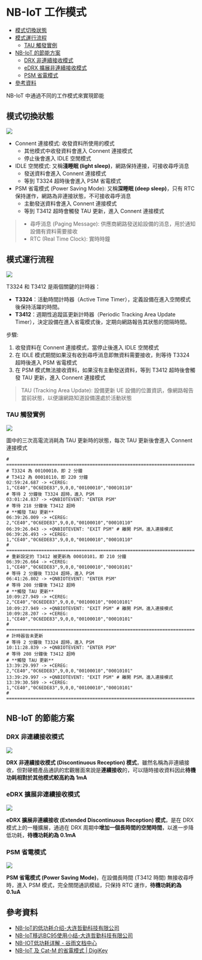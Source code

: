 # NB-IoT 工作模式

- [模式切換狀態](#%E6%A8%A1%E5%BC%8F%E5%88%87%E6%8F%9B%E7%8B%80%E6%85%8B)
- [模式運行流程](#%E6%A8%A1%E5%BC%8F%E9%81%8B%E8%A1%8C%E6%B5%81%E7%A8%8B)
	- [TAU 觸發實例](#tau-%E8%A7%B8%E7%99%BC%E5%AF%A6%E4%BE%8B)
- [NB-IoT 的節能方案](#nb-iot-%E7%9A%84%E7%AF%80%E8%83%BD%E6%96%B9%E6%A1%88)
	- [DRX 非連續接收模式](#drx-%E9%9D%9E%E9%80%A3%E7%BA%8C%E6%8E%A5%E6%94%B6%E6%A8%A1%E5%BC%8F)
	- [eDRX 擴展非連續接收模式](#edrx-%E6%93%B4%E5%B1%95%E9%9D%9E%E9%80%A3%E7%BA%8C%E6%8E%A5%E6%94%B6%E6%A8%A1%E5%BC%8F)
	- [PSM 省電模式](#psm-%E7%9C%81%E9%9B%BB%E6%A8%A1%E5%BC%8F)
- [參考資料](#%E5%8F%83%E8%80%83%E8%B3%87%E6%96%99)


NB-IoT 中通過不同的工作模式來實現節能

## 模式切換狀態

![](../attachment/Pasted%20image%2020241108235653.png)

- Connent 連接模式: 收發資料所使用的模式
  - 其他模式中收發資料會進入 Connent 連接模式
  - 停止後會進入 IDLE 空閒模式
- IDLE 空閒模式: 又稱**淺睡眠 (light sleep)**，網路保持連接，可接收尋呼消息
  - 發送資料會進入 Connent 連接模式
  - 等到 T3324 超時後會進入 PSM 省電模式
- PSM 省電模式 (Power Saving Mode): 又稱**深睡眠 (deep sleep)**，只有 RTC 保持運作，網路為非連接狀態，不可接收尋呼消息
  - 主動發送資料會進入 Connent 連接模式
  - 等到 T3412 超時會觸發 TAU 更新，進入 Connent 連接模式

> - 尋呼消息 (Paging Message): 供應商網路發送給設備的消息，用於通知設備有資料需要接收
> - RTC (Real Time Clock): 實時時鐘

## 模式運行流程

![](../attachment/Pasted%20image%2020241109151518.png)

T3324 和 T3412 是兩個關鍵的計時器：
- **T3324**：活動時間計時器（Active Time Timer），定義設備在進入空閒模式後保持活躍的時間。
- **T3412**：週期性追蹤區更新計時器（Periodic Tracking Area Update Timer），決定設備在進入省電模式後，定期向網路報告其狀態的間隔時間。

步驟:
1. 收發資料在 Connent 連接模式，當停止後進入 IDLE 空閒模式
2. 在 IDLE 模式期間如果沒有收到尋呼消息即無資料需要接收，則等待 T3324 超時後進入 PSM 省電模式
3. 在 PSM 模式無法接收資料，如果沒有主動發送資料，等到 T3412 超時後會觸發 TAU 更新，進入 Connent 連接模式

> TAU (Tracking Area Update): 設備更新 UE 設備的位置資訊，像網路報告當前狀態，以便讓網路知道設備還處於活動狀態

### TAU 觸發實例

![](../attachment/Clip_2024-11-09_15-33-39.png)

圖中的三次高電流消耗為 TAU 更新時的狀態，每次 TAU 更新後會進入 Connent 連接模式

```shell
# ======================================================================
# T3324 為 00100010，即 2 分鐘
# T3412 為 00010110，即 220 分鐘
02:59:24.687 -> +CEREG: 1,"CE40","0C6EDE83",9,0,0,"00100010","00010110"
# 等待 2 分鐘後 T3324 超時，進入 PSM
03:01:24.837 -> +QNBIOTEVENT: "ENTER PSM"
# 等待 218 分鐘後 T3412 超時
# **觸發 TAU 更新**
06:39:26.009 -> +CEREG: 2,"CE40","0C6EDE83",9,0,0,"00100010","00010110"
06:39:26.043 -> +QNBIOTEVENT: "EXIT PSM" # 離開 PSM，進入連接模式
06:39:26.493 -> +CEREG: 1,"CE40","0C6EDE83",9,0,0,"00100010","00010110"
# ======================================================================
# 重新設定的 T3412 被更新為 00010101，即 210 分鐘
06:39:26.664 -> +CEREG: 1,"CE40","0C6EDE83",9,0,0,"00100010","00010101"
# 等待 2 分鐘後 T3324 超時，進入 PSM
06:41:26.802 -> +QNBIOTEVENT: "ENTER PSM"
# 等待 208 分鐘後 T3412 超時
# **觸發 TAU 更新**
10:09:27.949 -> +CEREG: 2,"CE40","0C6EDE83",9,0,0,"00100010","00010101"
10:09:27.949 -> +QNBIOTEVENT: "EXIT PSM" # 離開 PSM，進入連接模式
10:09:28.207 -> +CEREG: 1,"CE40","0C6EDE83",9,0,0,"00100010","00010101"
# ======================================================================
# 計時器皆未更新
# 等待 2 分鐘後 T3324 超時，進入 PSM
10:11:28.839 -> +QNBIOTEVENT: "ENTER PSM"
# 等待 208 分鐘後 T3412 超時
# **觸發 TAU 更新**
13:39:29.997 -> +CEREG: 2,"CE40","0C6EDE83",9,0,0,"00100010","00010101"
13:39:29.997 -> +QNBIOTEVENT: "EXIT PSM" # 離開 PSM，進入連接模式
13:39:30.589 -> +CEREG: 1,"CE40","0C6EDE83",9,0,0,"00100010","00010101"
# ======================================================================
```


## NB-IoT 的節能方案

### DRX 非連續接收模式

![](../attachment/Pasted%20image%2020241109164814.png)

**DRX 非連續接收模式 (Discontinuous Reception) 模式**，雖然名稱為非連續接收，但對硬體產品通訊的宏觀層面來說是**連續接收**的，可以隨時接收資料因此**待機功耗相對於其他模式較高約為 1mA**

### eDRX 擴展非連續接收模式

![](../attachment/Pasted%20image%2020241109171308.png)

**eDRX 擴展非連續接收 (Extended Discontinuous Reception) 模式**，是在 DRX 模式上的一種擴展，通過在 DRX 周期中**增加一個長時間的空閒時間**，以進一步降低功耗，**待機功耗約為 0.1mA**
  
### PSM 省電模式

![](../attachment/Pasted%20image%2020241109151452.png)

**PSM 省電模式 (Power Saving Mode)**，在設備長時間 (T3412 時間) 無接收尋呼時，進入 PSM 模式，完全關閉通訊模組，只保持 RTC 運作，**待機功耗約為 0.1uA**

## 參考資料

- [NB-IoT的低功耗介绍-大连哲勤科技有限公司](http://www.infwin.com.cn/docs/nb-iot%e7%9a%84%e4%bd%8e%e5%8a%9f%e8%80%97%e4%bb%8b%e7%bb%8d)
- [NB-IoT移远BC95使用小结-大连哲勤科技有限公司](http://www.infwin.com.cn/docs/nb-iot%E7%A7%BB%E8%BF%9Cbc95%E4%BD%BF%E7%94%A8%E5%B0%8F%E7%BB%93)
- [NB-IOT低功耗详解 - 谷雨文档中心](http://doc.iotxx.com/NB-IOT%E4%BD%8E%E5%8A%9F%E8%80%97%E8%AF%A6%E8%A7%A3)
- [NB-IoT 及 Cat-M 的省電模式 | DigiKey](https://www.digikey.tw/zh/articles/how-to-enable-power-saving-modes-of-nb-iot-and-cat-m)